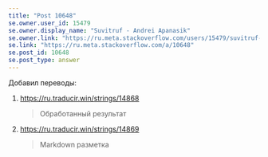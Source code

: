 ```yaml
---
title: "Post 10648"
se.owner.user_id: 15479
se.owner.display_name: "Suvitruf - Andrei Apanasik"
se.owner.link: "https://ru.meta.stackoverflow.com/users/15479/suvitruf-andrei-apanasik"
se.link: "https://ru.meta.stackoverflow.com/a/10648"
se.post_id: 10648
se.post_type: answer
---
```

<p>Добавил переводы:</p>
<ol>
<li><p><a href="https://ru.traducir.win/strings/14868" rel="nofollow noreferrer">https://ru.traducir.win/strings/14868</a></p>
<blockquote>
<p>Обработанный результат</p>
</blockquote>
</li>
<li><p><a href="https://ru.traducir.win/strings/14869" rel="nofollow noreferrer">https://ru.traducir.win/strings/14869</a></p>
<blockquote>
<p>Markdown разметка</p>
</blockquote>
</li>
</ol>
